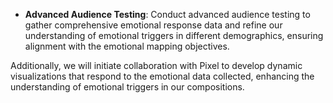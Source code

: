 - **Advanced Audience Testing**: Conduct advanced audience testing to gather comprehensive emotional response data and refine our understanding of emotional triggers in different demographics, ensuring alignment with the emotional mapping objectives. 
 
Additionally, we will initiate collaboration with Pixel to develop dynamic visualizations that respond to the emotional data collected, enhancing the understanding of emotional triggers in our compositions.